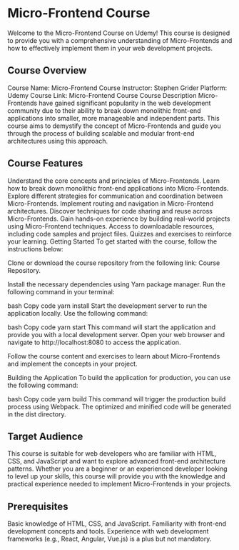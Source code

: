 # Micro-Frontend Course
Welcome to the Micro-Frontend Course on Udemy! This course is designed to provide you with a comprehensive understanding of Micro-Frontends and how to effectively implement them in your web development projects.

## Course Overview
Course Name: Micro-Frontend Course
Instructor: Stephen Grider
Platform: Udemy
Course Link: Micro-Frontend Course
Course Description
Micro-Frontends have gained significant popularity in the web development community due to their ability to break down monolithic front-end applications into smaller, more manageable and independent parts. This course aims to demystify the concept of Micro-Frontends and guide you through the process of building scalable and modular front-end architectures using this approach.

## Course Features
Understand the core concepts and principles of Micro-Frontends.
Learn how to break down monolithic front-end applications into Micro-Frontends.
Explore different strategies for communication and coordination between Micro-Frontends.
Implement routing and navigation in Micro-Frontend architectures.
Discover techniques for code sharing and reuse across Micro-Frontends.
Gain hands-on experience by building real-world projects using Micro-Frontend techniques.
Access to downloadable resources, including code samples and project files.
Quizzes and exercises to reinforce your learning.
Getting Started
To get started with the course, follow the instructions below:

Clone or download the course repository from the following link: Course Repository.

Install the necessary dependencies using Yarn package manager. Run the following command in your terminal:

bash
Copy code
yarn install
Start the development server to run the application locally. Use the following command:

bash
Copy code
yarn start
This command will start the application and provide you with a local development server. Open your web browser and navigate to http://localhost:8080 to access the application.

Follow the course content and exercises to learn about Micro-Frontends and implement the concepts in your project.

Building the Application
To build the application for production, you can use the following command:

bash
Copy code
yarn build
This command will trigger the production build process using Webpack. The optimized and minified code will be generated in the dist directory.

## Target Audience
This course is suitable for web developers who are familiar with HTML, CSS, and JavaScript and want to explore advanced front-end architecture patterns. Whether you are a beginner or an experienced developer looking to level up your skills, this course will provide you with the knowledge and practical experience needed to implement Micro-Frontends in your projects.

## Prerequisites
Basic knowledge of HTML, CSS, and JavaScript.
Familiarity with front-end development concepts and tools.
Experience with web development frameworks (e.g., React, Angular, Vue.js) is a plus but not mandatory.

